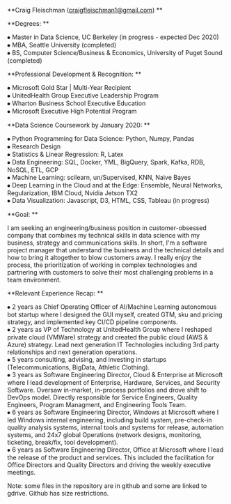**Craig Fleischman (craigfleischman1@gmail.com)  **
 
**Degrees:  **
  
⦁	Master in Data Science, UC Berkeley (in progress - expected Dec 2020)  
⦁	MBA, Seattle University (completed)  
⦁	BS, Computer Science/Business & Economics, University of Puget Sound (completed)  
  
**Professional Development & Recognition:  **
  
⦁	Microsoft Gold Star | Multi-Year Recipient  
⦁	UnitedHealth Group Executive Leadership Program  
⦁	Wharton Business School Executive Education  
⦁	Microsoft Executive High Potential Program  
  
**Data Science Coursework by January 2020:  **
  
⦁	Python Programming for Data Science: Python, Numpy, Pandas  
⦁	Research Design  
⦁	Statistics & Linear Regression: R, Latex  
⦁	Data Engineering: SQL, Docker, YML, BigQuery, Spark, Kafka, RDB, NoSQL, ETL, GCP  
⦁	Machine Learning: scilearn, un/Supervised, KNN, Naive Bayes  
⦁	Deep Learning in the Cloud and at the Edge: Ensemble, Neural Networks, Regularization, IBM Cloud, Nvidia Jetson TX2  
⦁	Data Visualization: Javascript, D3, HTML, CSS, Tableau (in progress)  
  
**Goal:  **
  
I am seeking an engineering/business position in customer-obsessed company  that combines my technical skills in data science with my business, strategy and communications skills. In short, I'm a software project manager that understand the business and the technical details and how to bring it altogether to blow customers away. I really enjoy the process, the prioritization of working in complex technologies and partnering with customers to solve their most challenging problems in a team environment.

**Relevant Experience Recap:  **
  
⦁	2 years as Chief Operating Officer of AI/Machine Learning autonomous bot startup where I designed the GUI myself, created GTM, sku and pricing strategy, and implemented key CI/CD pipeline components.   
⦁	2 years as VP of Technology at UnitedHealth Group where I reshaped private cloud (VMWare) strategy and created the public cloud (AWS & Azure) strategy. Lead next generation IT Technologies including 3rd party relationships and next generation operations.  
⦁	5 years consulting, advising, and investing in startups (Telecommunications, BigData, Athletic Clothing).  
⦁	3 years as Software Engineering Director, Cloud & Enterprise at Microsoft where I lead development of Enterprise, Hardware, Services, and Security Software. Oversaw in-market, in-process portfolios and drove shift to DevOps model.  Directly responsible for Service Engineers, Quality Engineers, Program Managment, and Engineering Tools Team.   
⦁	6 years as Software Engineering Director, Windows at Microsoft where I led Windows internal engineering, including build system, pre-check-in quality analysis systems, internal tools and systems for release, automation systems, and 24x7 global Operations (network designs, monitoring, ticketing, break/fix, tool development).  
⦁	6 years as Software Engineering Director, Office at Microsoft where I lead the release of the product and services. This included the facilitation for Office Directors and Quality Directors and driving the weekly executive meetings.  
  
Note: some files in the repository are in github and some are linked to gdrive. Github has size restrictions.  
